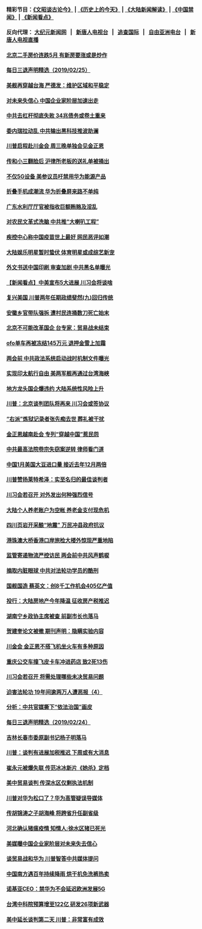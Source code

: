 #### 精彩节目：[《文昭谈古论今》](http://155.138.205.71/wenzhao) | [《历史上的今天》](http://155.138.205.71/today-in-history) | [《大陆新闻解读》](http://155.138.205.71/ntdtv-comedy) | [《中国禁闻》](http://155.138.205.71/ntdtv-news) | [《新闻看点》](http://155.138.205.71/news-insight) 


 #### 反向代理： [大纪元新闻网](http://155.138.205.71:10080/) &nbsp;&nbsp;|&nbsp;&nbsp; [新唐人电视台](http://155.138.205.71:8000/) &nbsp;&nbsp;|&nbsp;&nbsp; [追查国际](http://155.138.205.71:10010/) &nbsp;&nbsp;|&nbsp;&nbsp; [自由亚洲电台](http://155.138.205.71:9800/) &nbsp;&nbsp;|&nbsp;&nbsp; [新唐人电视直播](http://155.138.205.71/) 

#### [北京二手房价连跌5月 有新房要涨或是炒作](../pages/nsc413/n11071059.md?t=02260555) 

#### [每日三退声明精选（2019/02/25）](../pages/nsc413/n11071453.md?t=02260555) 

#### [美舰再穿越台海 严德发：维护区域和平稳定](../pages/nsc413/n11071260.md?t=02260555) 


#### [对未来失信心 中国企业家阶层加速出走](../pages/nsc413/n11071077.md?t=02260555) 

#### [中共去杠杆彻底失败 34兆债务或卷土重来](../pages/nsc413/n11070994.md?t=02260555) 

#### [委内瑞拉动乱 中共输出黑科技推波助澜](../pages/nsc413/n11070450.md?t=02260555) 

#### [川普启程赴川金会 周三晚单独会见金正恩](../pages/nsc413/n11070998.md?t=02260555) 

#### [传和小三翻脸后 沪律所老板的送礼单被捅出](../pages/nsc413/n11070913.md?t=02260555) 

#### [不仅5G设备 美参议员吁禁用华为能源产品](../pages/nsc413/n11070954.md?t=02260555) 

#### [折叠手机成潮流 华为折叠屏来路不单纯](../pages/nsc413/n11070793.md?t=02260555) 

#### [广东水利厅厅官被指收巨额贿赂及淫乱](../pages/nsc413/n11070761.md?t=02260555) 

#### [对农民文革式洗脑 中共推“大喇叭工程”](../pages/nsc413/n11070572.md?t=02260555) 

#### [疾控中心称中国疫苗世上最好 网民恶评如潮](../pages/nsc413/n11070743.md?t=02260555) 

#### [大陆娱乐明星暂时蛰伏 体育明星或成综艺新宠](../pages/nsc413/n11068313.md?t=02260555) 

#### [外文书送中国印刷 审查加剧 中共黑名单曝光](../pages/nsc413/n11070292.md?t=02260555) 

#### [【新闻看点】中美宣布5大进展 川习会将谈啥](../pages/nsc413/n11070211.md?t=02260555) 

#### [复兴美国 川普两年任期政绩斐然(九)回归传统](../pages/nsc413/n11070436.md?t=02260555) 

#### [安徽乡官带队强拆 遭村民连捅数刀死亡始末](../pages/nsc413/n11070507.md?t=02260555) 

#### [北京不可能改革国企 台专家：贸易战未结束](../pages/nsc413/n11069169.md?t=02260555) 

#### [ofo单车再被冻结145万元 退押金雪上加霜](../pages/nsc413/n11070303.md?t=02260555) 

#### [两会前 中共政法系统启动战时机制文件曝光](../pages/nsc413/n11070506.md?t=02260555) 

#### [实现印太航行自由 美两军舰再通过台湾海峡](../pages/nsc413/n11070537.md?t=02260555) 

#### [地方龙头国企爆违约 大陆系统性风险上升](../pages/nsc413/n11069257.md?t=02260555) 

#### [川普：北京谈判团队将再来 川习会或签协议](../pages/nsc413/n11070466.md?t=02260555) 

#### [“右派”炼狱记录者张先痴去世 葬礼被干扰](../pages/nsc413/n11070269.md?t=02260555) 

#### [金正恩越南赴会 专列“穿越中国”惹民怨](../pages/nsc413/n11070258.md?t=02260555) 

#### [中共最高法院卷宗失窃案逆转 律师看门道](../pages/nsc413/n11070216.md?t=02260555) 

#### [中国1月美国大豆进口量 接近去年12月两倍](../pages/nsc413/n11070226.md?t=02260555) 

#### [川普赞扬莱特希泽：实至名归的最佳谈判者](../pages/nsc413/n11070224.md?t=02260555) 

#### [川习会若召开 对外发出何种强烈信号](../pages/nsc413/n11070028.md?t=02260555) 

#### [大陆个人养老账户为空帐 养老金支付现危机](../pages/nsc413/n11068522.md?t=02260555) 

#### [四川页岩开采酿“地震” 万民冲县政府抗议](../pages/nsc413/n11069596.md?t=02260555) 


#### [港珠澳大桥香港口岸旅检大楼外惊现严重地陷](../pages/nsc413/n11069931.md?t=02260555) 

#### [监管寄递物流严控访民 两会前中共风声鹤唳](../pages/nsc413/n11069639.md?t=02260555) 

#### [摘取内脏眼球 中共对法轮功学员的酷刑](../pages/nsc413/n11016167.md?t=02260555) 

#### [国舰国造 蔡英文：创8千工作机会405亿产值](../pages/nsc413/n11069716.md?t=02260555) 

#### [投行：大陆房地产今年降温 征收房产税推迟](../pages/nsc413/n11069207.md?t=02260555) 

#### [湖南宁乡政协主席被查 前副市长也落马](../pages/nsc413/n11068610.md?t=02260555) 

#### [贺建奎论文被撤 期刊声明：隐瞒实验内容](../pages/nsc413/n11068771.md?t=02260555) 

#### [川金会 金正恩不搭飞机坐火车有多种原因](../pages/nsc413/n11068839.md?t=02260555) 

#### [重庆公交车撞飞皮卡车冲进药店 致2死13伤](../pages/nsc413/n11068855.md?t=02260555) 

#### [川习会若召开 将需处理哪些未决贸易问题](../pages/nsc413/n11068777.md?t=02260555) 

#### [迫害法轮功 19年间逾两万人遭恶报（4）](../pages/nsc413/n11068299.md?t=02260555) 

#### [分析：中共官媒撕下“依法治国”画皮](../pages/nsc413/n11065889.md?t=02260555) 

#### [每日三退声明精选（2019/02/24）](../pages/nsc413/n11068887.md?t=02260555) 

#### [吉林长春市委原副书记杨子明落马](../pages/nsc413/n11068719.md?t=02260555) 

#### [川普：谈判有进展加税推迟 下周或有大消息](../pages/nsc413/n11068463.md?t=02260555) 

#### [崔永元被爆失联 传范冰冰新片《她杀》定档](../pages/nsc413/n11068088.md?t=02260555) 

#### [美中贸易谈判 传深水区仅剩执法机制](../pages/nsc413/n11068455.md?t=02260555) 

#### [川普对华为松口了？华为高管疑误导媒体](../pages/nsc413/n11068381.md?t=02260555) 

#### [传胡锦涛之子胡海峰 将跨省升任副省级](../pages/nsc413/n11068392.md?t=02260555) 

#### [河北确认猪瘟疫情 知情人:徐水区猪已死光](../pages/nsc413/n11068355.md?t=02260555) 

#### [美媒曝中国企业家阶层对未来失去信心](../pages/nsc413/n11068314.md?t=02260555) 

#### [谈贸易战和华为 川普智答中共媒体提问](../pages/nsc413/n11068311.md?t=02260555) 

#### [中国南方遇百年持续降雨 烘干机免洗裤热卖](../pages/nsc413/n11068176.md?t=02260555) 

#### [诺基亚CEO：禁华为不会延迟欧洲发展5G](../pages/nsc413/n11068199.md?t=02260555) 

#### [台湾中科院预算增至122亿 研发26项新武器](../pages/nsc413/n11068229.md?t=02260555) 

#### [美中延长谈判第二天 川普：非常富有成效](../pages/nsc413/n11068121.md?t=02260555) 

